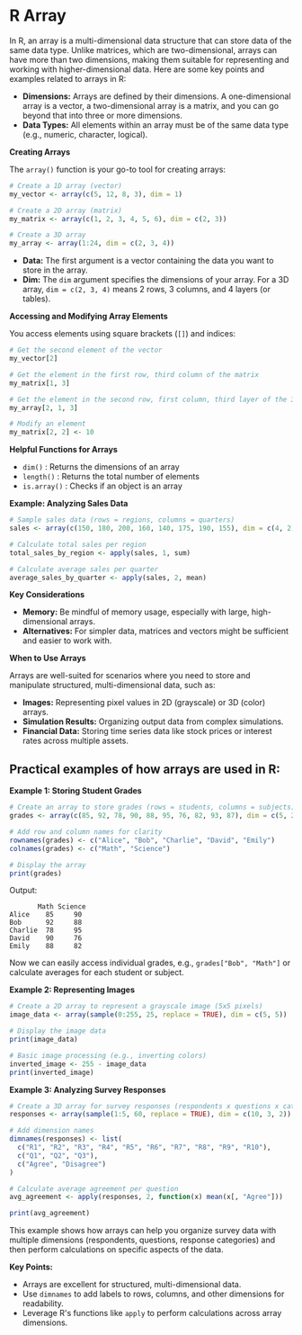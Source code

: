 # R Array

In R, an array is a multi-dimensional data structure that can store data of the same data type. Unlike matrices, which are two-dimensional, arrays can have more than two dimensions, making them suitable for representing and working with higher-dimensional data. Here are some key points and examples related to arrays in R:


* **Dimensions:**  Arrays are defined by their dimensions. A one-dimensional array is a vector, a two-dimensional array is a matrix, and you can go beyond that into three or more dimensions.
* **Data Types:** All elements within an array must be of the same data type (e.g., numeric, character, logical).

**Creating Arrays**

The `array()` function is your go-to tool for creating arrays:

```R
# Create a 1D array (vector)
my_vector <- array(c(5, 12, 8, 3), dim = 1)

# Create a 2D array (matrix)
my_matrix <- array(c(1, 2, 3, 4, 5, 6), dim = c(2, 3)) 

# Create a 3D array
my_array <- array(1:24, dim = c(2, 3, 4)) 
```

* **Data:** The first argument is a vector containing the data you want to store in the array.
* **Dim:** The `dim` argument specifies the dimensions of your array. For a 3D array, `dim = c(2, 3, 4)` means 2 rows, 3 columns, and 4 layers (or tables).

**Accessing and Modifying Array Elements**

You access elements using square brackets (`[]`) and indices:

```R
# Get the second element of the vector
my_vector[2]

# Get the element in the first row, third column of the matrix
my_matrix[1, 3]

# Get the element in the second row, first column, third layer of the 3D array
my_array[2, 1, 3] 

# Modify an element
my_matrix[2, 2] <- 10 
```

**Helpful Functions for Arrays**

* `dim()` : Returns the dimensions of an array
* `length()` : Returns the total number of elements
* `is.array()` : Checks if an object is an array

**Example: Analyzing Sales Data**

```R
# Sample sales data (rows = regions, columns = quarters)
sales <- array(c(150, 180, 200, 160, 140, 175, 190, 155), dim = c(4, 2))

# Calculate total sales per region
total_sales_by_region <- apply(sales, 1, sum)

# Calculate average sales per quarter
average_sales_by_quarter <- apply(sales, 2, mean)
```

**Key Considerations**

* **Memory:** Be mindful of memory usage, especially with large, high-dimensional arrays.
* **Alternatives:** For simpler data, matrices and vectors might be sufficient and easier to work with.


**When to Use Arrays**

Arrays are well-suited for scenarios where you need to store and manipulate structured, multi-dimensional data, such as:

* **Images:**  Representing pixel values in 2D (grayscale) or 3D (color) arrays.
* **Simulation Results:** Organizing output data from complex simulations.
* **Financial Data:** Storing time series data like stock prices or interest rates across multiple assets.

## Practical examples of how arrays are used in R:

**Example 1: Storing Student Grades**

```R
# Create an array to store grades (rows = students, columns = subjects)
grades <- array(c(85, 92, 78, 90, 88, 95, 76, 82, 93, 87), dim = c(5, 2))

# Add row and column names for clarity
rownames(grades) <- c("Alice", "Bob", "Charlie", "David", "Emily")
colnames(grades) <- c("Math", "Science")

# Display the array
print(grades)
```

Output:

```
       Math Science
Alice    85     90
Bob      92     88
Charlie  78     95
David    90     76
Emily    88     82
```

Now we can easily access individual grades, e.g., `grades["Bob", "Math"]` or calculate averages for each student or subject.

**Example 2: Representing Images**

```R
# Create a 2D array to represent a grayscale image (5x5 pixels)
image_data <- array(sample(0:255, 25, replace = TRUE), dim = c(5, 5))

# Display the image data
print(image_data)

# Basic image processing (e.g., inverting colors)
inverted_image <- 255 - image_data
print(inverted_image)
```

**Example 3: Analyzing Survey Responses**

```R
# Create a 3D array for survey responses (respondents x questions x categories)
responses <- array(sample(1:5, 60, replace = TRUE), dim = c(10, 3, 2))

# Add dimension names
dimnames(responses) <- list(
  c("R1", "R2", "R3", "R4", "R5", "R6", "R7", "R8", "R9", "R10"),
  c("Q1", "Q2", "Q3"),
  c("Agree", "Disagree")
)

# Calculate average agreement per question
avg_agreement <- apply(responses, 2, function(x) mean(x[, "Agree"]))

print(avg_agreement)
```

This example shows how arrays can help you organize survey data with multiple dimensions (respondents, questions, response categories) and then perform calculations on specific aspects of the data.

**Key Points:**

* Arrays are excellent for structured, multi-dimensional data.
* Use `dimnames` to add labels to rows, columns, and other dimensions for readability.
* Leverage R's functions like `apply` to perform calculations across array dimensions.


